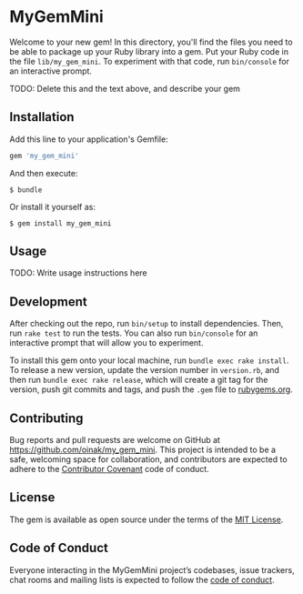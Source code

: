 # MyGemMini

Welcome to your new gem! In this directory, you'll find the files you need to be able to package up your Ruby library into a gem. Put your Ruby code in the file `lib/my_gem_mini`. To experiment with that code, run `bin/console` for an interactive prompt.

TODO: Delete this and the text above, and describe your gem

## Installation

Add this line to your application's Gemfile:

```ruby
gem 'my_gem_mini'
```

And then execute:

    $ bundle

Or install it yourself as:

    $ gem install my_gem_mini

## Usage

TODO: Write usage instructions here

## Development

After checking out the repo, run `bin/setup` to install dependencies. Then, run `rake test` to run the tests. You can also run `bin/console` for an interactive prompt that will allow you to experiment.

To install this gem onto your local machine, run `bundle exec rake install`. To release a new version, update the version number in `version.rb`, and then run `bundle exec rake release`, which will create a git tag for the version, push git commits and tags, and push the `.gem` file to [rubygems.org](https://rubygems.org).

## Contributing

Bug reports and pull requests are welcome on GitHub at https://github.com/oinak/my_gem_mini. This project is intended to be a safe, welcoming space for collaboration, and contributors are expected to adhere to the [Contributor Covenant](http://contributor-covenant.org) code of conduct.

## License

The gem is available as open source under the terms of the [MIT License](https://opensource.org/licenses/MIT).

## Code of Conduct

Everyone interacting in the MyGemMini project’s codebases, issue trackers, chat rooms and mailing lists is expected to follow the [code of conduct](https://github.com/oinak/my_gem_mini/blob/master/CODE_OF_CONDUCT.md).
